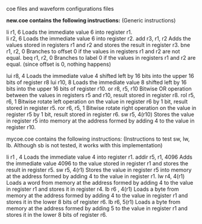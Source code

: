 coe files and waveform configurations files

**new.coe contains the following instructions:**
(Generic instructions)

li r1, 6   Loads the immediate value 6 into register r1.<br>
li r2, 6   Loads the immediate value 6 into register r2.
add r3, r1, r2  Adds the values stored in registers r1 and r2 and stores the result in register r3.
bne r1, r2, 0   Branches to offset 0 if the values in registers r1 and r2 are not equal.
beq r1, r2, 0  Branches to label 0 if the values in registers r1 and r2 are equal. (since offset is 0, nothing happens)

lui r8, 4  Loads the immediate value 4 shifted left by 16 bits into the upper 16 bits of register r8
lui r10, 8   Loads the immediate value 8 shifted left by 16 bits into the upper 16 bits of register r10.
or r8, r5, r10   Bitwise OR operation between the values in registers r5 and r10, result stored in register r8.
rol r5, r6, 1  Bitwise rotate left operation on the value in register r6 by 1 bit, result stored in register r5.
ror r6, r5, 1  Bitwise rotate right operation on the value in register r5 by 1 bit, result stored in register r6.
sw r5, 4(r10)   Stores the value in register r5 into memory at the address formed by adding 4 to the value in register r10.




mycoe.coe contains the following instructions:
(Instructions to test sw, lw, lb. Although sb is not tested, it works with this implementation) 

li r1 , 4  Loads the immediate value 4 into register r1.
addir r5, r1, 4096   Adds the immediate value 4096 to the value stored in register r1 and stores the result in register r5.
sw r5, 4(r1)   Stores the value in register r5 into memory at the address formed by adding 4 to the value in register r1.
lw r4, 4(r1)   Loads a word from memory at the address formed by adding 4 to the value in register r1 and stores it in register r4.
lb r6 , 4(r1)  Loads a byte from memory at the address formed by adding 4 to the value in register r1 and stores it in the lower 8 bits of register r6.
lb r6, 5(r1)   Loads a byte from memory at the address formed by adding 5 to the value in register r1 and stores it in the lower 8 bits of register r6.
